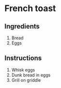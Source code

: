 # French toast

## Ingredients
1. Bread
1. Eggs

## Instructions
1. Whisk eggs
1. Dunk bread in eggs
1. Grill on griddle

